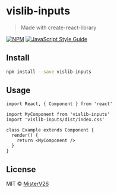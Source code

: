 # vislib-inputs

> Made with create-react-library

[![NPM](https://img.shields.io/npm/v/vislib-inputs.svg)](https://www.npmjs.com/package/vislib-inputs) [![JavaScript Style Guide](https://img.shields.io/badge/code_style-standard-brightgreen.svg)](https://standardjs.com)

## Install

```bash
npm install --save vislib-inputs
```

## Usage

```tsx
import React, { Component } from 'react'

import MyComponent from 'vislib-inputs'
import 'vislib-inputs/dist/index.css'

class Example extends Component {
  render() {
    return <MyComponent />
  }
}
```

## License

MIT © [MisterV26](https://github.com/MisterV26)
